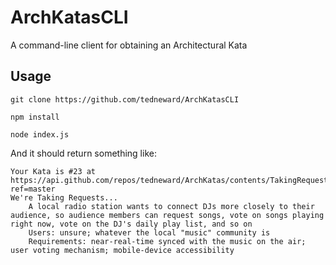 # ArchKatasCLI
A command-line client for obtaining an Architectural Kata

## Usage
`git clone https://github.com/tedneward/ArchKatasCLI`

`npm install`

`node index.js`

And it should return something like:

```
Your Kata is #23 at https://api.github.com/repos/tedneward/ArchKatas/contents/TakingRequests.json?ref=master
We're Taking Requests...
	A local radio station wants to connect DJs more closely to their audience, so audience members can request songs, vote on songs playing right now, vote on the DJ's daily play list, and so on
	Users: unsure; whatever the local "music" community is
	Requirements: near-real-time synced with the music on the air; user voting mechanism; mobile-device accessibility
```
